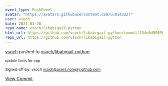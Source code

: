 ```yaml
---
event_type: PushEvent
avatar: "https://avatars.githubusercontent.com/u/814322?"
user: vsoch
date: 2021-03-28
repo_name: vsoch/libabigail-python
html_url: https://github.com/vsoch/libabigail-python/commit/134e6d9989be41bed1e5d2f1a5a71a03092a2a10
repo_url: https://github.com/vsoch/libabigail-python
---
```


<a href='https://github.com/vsoch' target='_blank'>vsoch</a> pushed to <a href='https://github.com/vsoch/libabigail-python' target='_blank'>vsoch/libabigail-python</a>

<small>update facts for cpp

Signed-off-by: vsoch <vsoch@users.noreply.github.com></small>

<a href='https://github.com/vsoch/libabigail-python/commit/134e6d9989be41bed1e5d2f1a5a71a03092a2a10' target='_blank'>View Commit</a>